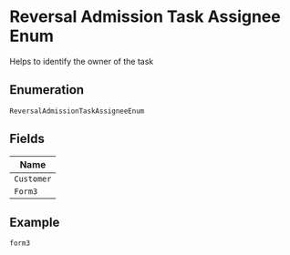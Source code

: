
# Reversal Admission Task Assignee Enum

Helps to identify the owner of the task

## Enumeration

`ReversalAdmissionTaskAssigneeEnum`

## Fields

| Name |
|  --- |
| `Customer` |
| `Form3` |

## Example

```
form3
```

